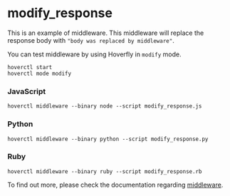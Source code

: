 # modify_response

This is an example of middleware. This middleware will replace the response body with `"body was replaced by middleware"`.

You can test middleware by using Hoverfly in `modify` mode.

```
hoverctl start
hoverctl mode modify
```

### JavaScript
```
hoverctl middleware --binary node --script modify_response.js
```

### Python
```
hoverctl middleware --binary python --script modify_response.py
```

### Ruby
```
hoverctl middleware --binary ruby --script modify_response.rb
```

To find out more, please check the documentation regarding [middleware](https://docs.hoverfly.io/en/latest/pages/keyconcepts/middleware.html).

